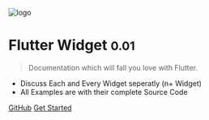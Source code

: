 ![logo](https://flutter.dev/assets/flutter-lockup-4cb0ee072ab312e59784d9fbf4fb7ad42688a7fdaea1270ccf6bbf4f34b7e03f.svg)

# Flutter Widget <small>0.01</small>

> Documentation which will fall you love with Flutter.

- Discuss Each and Every Widget seperatly (n+ Widget)
- All Examples are with their complete Source Code

[GitHub](https://github.com/nitishk72/Flutter-Widgets/)
[Get Started](#FlutterWidgets)

